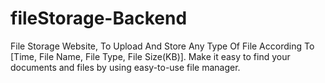 # fileStorage-Backend
File Storage Website, To Upload And Store Any Type Of File According To [Time, File Name, File Type, File Size(KB)]. Make it easy to find your documents and files by using easy-to-use file manager. 


